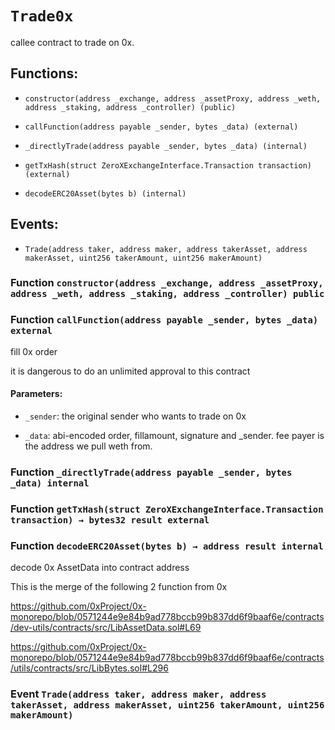 # `Trade0x`

callee contract to trade on 0x.

## Functions:

- `constructor(address _exchange, address _assetProxy, address _weth, address _staking, address _controller) (public)`

- `callFunction(address payable _sender, bytes _data) (external)`

- `_directlyTrade(address payable _sender, bytes _data) (internal)`

- `getTxHash(struct ZeroXExchangeInterface.Transaction transaction) (external)`

- `decodeERC20Asset(bytes b) (internal)`

## Events:

- `Trade(address taker, address maker, address takerAsset, address makerAsset, uint256 takerAmount, uint256 makerAmount)`

### Function `constructor(address _exchange, address _assetProxy, address _weth, address _staking, address _controller) public`

### Function `callFunction(address payable _sender, bytes _data) external`

fill 0x order

it is dangerous to do an unlimited approval to this contract

#### Parameters:

- `_sender`: the original sender who wants to trade on 0x

- `_data`: abi-encoded order, fillamount, signature and _sender. fee payer is the address we pull weth from.

### Function `_directlyTrade(address payable _sender, bytes _data) internal`

### Function `getTxHash(struct ZeroXExchangeInterface.Transaction transaction) → bytes32 result external`

### Function `decodeERC20Asset(bytes b) → address result internal`

decode 0x AssetData into contract address

This is the merge of the following 2 function from 0x

https://github.com/0xProject/0x-monorepo/blob/0571244e9e84b9ad778bccb99b837dd6f9baaf6e/contracts/dev-utils/contracts/src/LibAssetData.sol#L69

https://github.com/0xProject/0x-monorepo/blob/0571244e9e84b9ad778bccb99b837dd6f9baaf6e/contracts/utils/contracts/src/LibBytes.sol#L296

### Event `Trade(address taker, address maker, address takerAsset, address makerAsset, uint256 takerAmount, uint256 makerAmount)`
